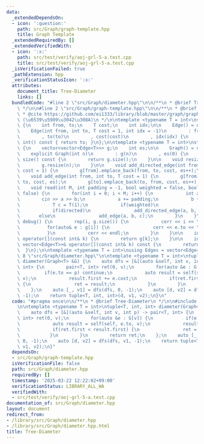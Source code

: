 ```yaml
---
data:
  _extendedDependsOn:
  - icon: ':question:'
    path: src/Graph/graph-template.hpp
    title: Graph Template
  _extendedRequiredBy: []
  _extendedVerifiedWith:
  - icon: ':x:'
    path: src/test/verify/aoj-grl-5-a.test.cpp
    title: src/test/verify/aoj-grl-5-a.test.cpp
  _isVerificationFailed: true
  _pathExtension: hpp
  _verificationStatusIcon: ':x:'
  attributes:
    document_title: Tree-Diameter
    links: []
  bundledCode: "#line 2 \"src/Graph/diameter.hpp\"\n\n/**\n * @brief Tree-Diameter\n\
    \ */\n\n#line 2 \"src/Graph/graph-template.hpp\"\n\n/**\n * @brief Graph Template\n\
    \ * @cite https://github.com/ei1333/library/blob/master/graph/graph-template.hpp\
    \ (\u6539\u5909\u3042\u308A)\n */\n\ntemplate <typename T = int>\nstruct Edge\
    \ {\n    int from, to;\n    T cost;\n    int idx;\n\n    Edge() = default;\n\n\
    \    Edge(int from, int to, T cost = 1, int idx = -1)\n        : from(from)\n\
    \        , to(to)\n        , cost(cost)\n        , idx(idx) {\n    }\n\n    operator\
    \ int() const { return to; }\n};\n\ntemplate <typename T = int>\nstruct Graph\
    \ {\n    vector<vector<Edge<T>>> g;\n    int es;\n\n    Graph() = default;\n\n\
    \    explicit Graph(int n)\n        : g(n)\n        , es(0) {\n    }\n\n    size_t\
    \ size() const {\n        return g.size();\n    }\n\n    void resize(int n) {\n\
    \        g.resize(n);\n    }\n\n    void add_directed_edge(int from, int to, T\
    \ cost = 1) {\n        g[from].emplace_back(from, to, cost, es++);\n    }\n\n\
    \    void add_edge(int from, int to, T cost = 1) {\n        g[from].emplace_back(from,\
    \ to, cost, es);\n        g[to].emplace_back(to, from, cost, es++);\n    }\n\n\
    \    void read(int M, int padding = -1, bool weighted = false, bool directed =\
    \ false) {\n        for(int i = 0; i < M; i++) {\n            int a, b;\n    \
    \        cin >> a >> b;\n            a += padding;\n            b += padding;\n\
    \            T c = T(1);\n            if(weighted)\n                cin >> c;\n\
    \            if(directed)\n                add_directed_edge(a, b, c);\n     \
    \       else\n                add_edge(a, b, c);\n        }\n    }\n\n    void\
    \ debug() {\n        rep(i, g.size()) {\n            cerr << i << \": \";\n  \
    \          for(auto& e : g[i]) {\n                cerr << e.to << \", \";\n  \
    \          }\n            cerr << endl;\n        }\n    }\n\n    inline vector<Edge<T>>&\
    \ operator[](const int& k) {\n        return g[k];\n    }\n\n    inline const\
    \ vector<Edge<T>>& operator[](const int& k) const {\n        return g[k];\n  \
    \  }\n};\n\ntemplate <typename T = int>\nusing Edges = vector<Edge<T>>;\n#line\
    \ 8 \"src/Graph/diameter.hpp\"\n\ntemplate <typename T = int>\ntuple<T, int, int>\
    \ diameter(Graph<T> &G) {\n    auto dfs = [&](auto &self, int v, int p) -> pair<T,\
    \ int> {\n        pair<T, int> ret(0, v);\n        for(auto &e : G[v]) {\n   \
    \         if(e.to == p) continue;\n            auto result = self(self, e.to,\
    \ v);\n            result.first += e.cost;\n            if(ret.first < result.first)\
    \ {\n                ret = result;\n            }\n        }\n        return ret;\n\
    \    };\n    auto [_, v1] = dfs(dfs, 0, -1);\n    auto [d, v2] = dfs(dfs, v1,\
    \ -1);\n    return tuple<T, int, int>(d, v1, v2);\n}\n"
  code: "#pragma once\n\n/**\n * @brief Tree-Diameter\n */\n\n#include \"graph-template.hpp\"\
    \n\ntemplate <typename T = int>\ntuple<T, int, int> diameter(Graph<T> &G) {\n\
    \    auto dfs = [&](auto &self, int v, int p) -> pair<T, int> {\n        pair<T,\
    \ int> ret(0, v);\n        for(auto &e : G[v]) {\n            if(e.to == p) continue;\n\
    \            auto result = self(self, e.to, v);\n            result.first += e.cost;\n\
    \            if(ret.first < result.first) {\n                ret = result;\n \
    \           }\n        }\n        return ret;\n    };\n    auto [_, v1] = dfs(dfs,\
    \ 0, -1);\n    auto [d, v2] = dfs(dfs, v1, -1);\n    return tuple<T, int, int>(d,\
    \ v1, v2);\n}"
  dependsOn:
  - src/Graph/graph-template.hpp
  isVerificationFile: false
  path: src/Graph/diameter.hpp
  requiredBy: []
  timestamp: '2025-03-22 12:22:02+09:00'
  verificationStatus: LIBRARY_ALL_WA
  verifiedWith:
  - src/test/verify/aoj-grl-5-a.test.cpp
documentation_of: src/Graph/diameter.hpp
layout: document
redirect_from:
- /library/src/Graph/diameter.hpp
- /library/src/Graph/diameter.hpp.html
title: Tree-Diameter
---
```

